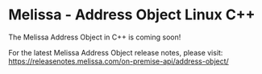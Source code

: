 # Melissa - Address Object Linux C++

The Melissa Address Object in C++ is coming soon!

For the latest Melissa Address Object release notes, please visit: https://releasenotes.melissa.com/on-premise-api/address-object/
